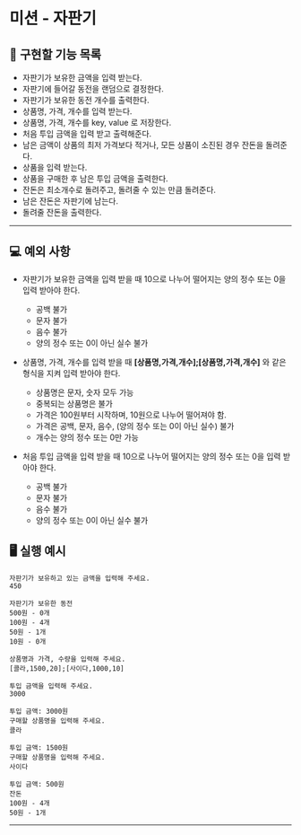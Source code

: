 # 미션 - 자판기

## 🚀 구현할 기능 목록
- 자판기가 보유한 금액을 입력 받는다.
- 자판기에 들어갈 동전을 랜덤으로 결정한다.
- 자판기가 보유한 동전 개수를 출력한다.
- 상품명, 가격, 개수를 입력 받는다.
- 상품명, 가격, 개수를 key, value 로 저장한다.
- 처음 투입 금액을 입력 받고 출력해준다.
- 남은 금액이 상품의 최저 가격보다 적거나, 모든 상품이 소진된 경우 잔돈을 돌려준다.
- 상품을 입력 받는다.
- 상품을 구매한 후 남은 투입 금액을 출력한다.
- 잔돈은 최소개수로 돌려주고, 돌려줄 수 있는 만큼 돌려준다.
- 남은 잔돈은 자판기에 남는다.
- 돌려줄 잔돈을 출력한다.
----
## 💻 예외 사항
- 자판기가 보유한 금액을 입력 받을 때 10으로 나누어 떨어지는 양의 정수 또는 0을 입력 받아야 한다.
  * 공백 불가
  * 문자 불가
  * 음수 불가
  * 양의 정수 또는 0이 아닌 실수 불가

- 상품명, 가격, 개수를 입력 받을 때 **[상품명,가격,개수];[상품명,가격,개수]** 와 같은 형식을 지켜 입력 받아야 한다.
  * 상품명은 문자, 숫자 모두 가능
  * 중복되는 상품명은 불가
  * 가격은 100원부터 시작하며, 10원으로 나누어 떨어져야 함.
  * 가격은 공백, 문자, 음수, (양의 정수 또는 0이 아닌 실수) 불가
  * 개수는 양의 정수 또는 0만 가능

- 처음 투입 금액을 입력 받을 때 10으로 나누어 떨어지는 양의 정수 또는 0을 입력 받아야 한다.
  * 공백 불가
  * 문자 불가
  * 음수 불가
  * 양의 정수 또는 0이 아닌 실수 불가

## 🖥 실행 예시

```
자판기가 보유하고 있는 금액을 입력해 주세요.
450

자판기가 보유한 동전
500원 - 0개
100원 - 4개
50원 - 1개
10원 - 0개

상품명과 가격, 수량을 입력해 주세요.
[콜라,1500,20];[사이다,1000,10]

투입 금액을 입력해 주세요.
3000

투입 금액: 3000원
구매할 상품명을 입력해 주세요.
콜라

투입 금액: 1500원
구매할 상품명을 입력해 주세요.
사이다

투입 금액: 500원
잔돈
100원 - 4개
50원 - 1개
```

---
